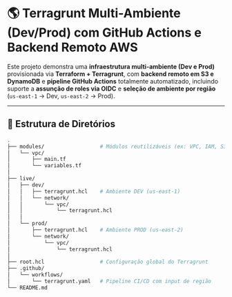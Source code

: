 # 🌎 Terragrunt Multi-Ambiente (Dev/Prod) com GitHub Actions e Backend Remoto AWS

Este projeto demonstra uma **infraestrutura multi-ambiente (Dev e Prod)** provisionada via **Terraform + Terragrunt**, com **backend remoto em S3 e DynamoDB** e **pipeline GitHub Actions** totalmente automatizado, incluindo suporte a **assunção de roles via OIDC** e **seleção de ambiente por região** (`us-east-1` → Dev, `us-east-2` → Prod).

---

## 🧱 Estrutura de Diretórios

```bash
.
├── modules/                  # Módulos reutilizáveis (ex: VPC, IAM, S3, etc)
│   └── vpc/
│       ├── main.tf
│       └── variables.tf
│
├── live/
│   ├── dev/
│   │   ├── terragrunt.hcl    # Ambiente DEV (us-east-1)
│   │   └── network/
│   │       └── vpc/
│   │           └── terragrunt.hcl
│   │
│   └── prod/
│       ├── terragrunt.hcl    # Ambiente PROD (us-east-2)
│       └── network/
│           └── vpc/
│               └── terragrunt.hcl
│
├── root.hcl                  # Configuração global do Terragrunt
├── .github/
│   └── workflows/
│       └── terragrunt.yaml   # Pipeline CI/CD com input de região
└── README.md
